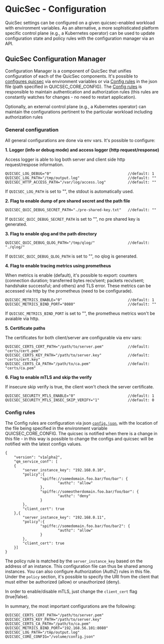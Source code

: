 # QuicSec - Configuration

QuicSec settings can be configured on a given quicsec-enabled workload with environment variables. As an alternative, a more sophisticated platform specific control plane (e.g., a Kubernetes operator) can be used to update configuration state and policy rules with the configuration manager via an API.

## QuicSec Configuration Manager
Configuration Manager is a component of QuicSec that unifies configuration of each of the QuicSec components.  It's possible to [configures quicsec](#general-configuration) via environment variables or via [Config rules](#config-rules) in the json file (path specified in QUICSEC_CORE_CONFIG). The [Config rules](#config-rules) is responsible to maintain authentication and authorization rules (this rules are constantly watches for changes - no need to restart application).

Optionally, an external control plane (e.g., a Kubernetes operator) can maintain the configurations pertinent to the particular workload including authorization rules

### General configuration
All general configurations are done via env vars. It's possible to configure:

**1. Logger (info or debug mode) and access logger (http request/response)**

Access logger is able to log both server and client side http request/respose information.

```
QUICSEC_LOG_DEBUG="0"                                   //default: 1
QUICSEC_LOG_PATH="/tmp/output.log"                      //default: ""
QUICSEC_HTTP_ACCESS_PATH="/var/log/access.log"          //default: ""
```
If `QUICSEC_LOG_PATH` is set to "", the stdout is automatically used.

**2. Flag to enable dump of pre shared secret and the path file**
```
QUICSEC_QUIC_DEBUG_SECRET_PATH="./pre-shared-key.txt"   //default: ""
```
If `QUICSEC_QUIC_DEBUG_SECRET_PATH` is set to "", no pre shared key is generated.

**3. Flag to enable qlog and the path directory**
```
QUICSEC_QUIC_DEBUG_QLOG_PATH="/tmp/qlog/"               //default: "./qlog/"
```
If `QUICSEC_QUIC_DEBUG_QLOG_PATH` is set to "", no qlog is generated.

**4. Flag to enable tracing metrics using prometheus**

When metrics is enable (default), it's possible to export: counters (connection duration; transferred bytes recv/sent; packets recv/sent; handshake successful; and others) and TLS error. These metrics can be accessed via http by the prometheus (need to be configurade).
```
QUICSEC_METRICS_ENABLE="0"                              //default: 1
QUICSEC_METRICS_BIND_PORT="8080"                        //default: ""
```
If `QUICSEC_METRICS_BIND_PORT` is set to "", the prometheus metrics won't be
avaiable via http.

**5. Certificate paths**

The certificates for both client/server are configurable via env vars:
```
QUICSEC_CERTS_CERT_PATH="/path/to/server.pem"           //default: "certs/cert.pem"
QUICSEC_CERTS_KEY_PATH="/path/to/server.key"            //default: "certs/cert.key"
QUICSEC_CERTS_CA_PATH="/path/to/ca.pem"                 //default: "certs/ca.pem"
```

**6. Flag to enable mTLS and skip the verify**

If insecure skip verify is true, the client won't check the server certificate.
```
QUICSEC_SECURITY_MTLS_ENABLE="0"                        //default: 1
QUICSEC_SECURITY_MTLS_INSEC_SKIP_VERIFY="1"             //default: 0
```

### Config rules
The Config rules are configuration via json [`config.json`](./config.json), with the location of the file being specified in the environment variable QUICSEC_CORE_CONFIG. The quicsec is notified when there is a change in this file - in this way is possible to change the configs and quicsec will be notified with the latest configs values.
```
{
    "version": "v1alpha2",
    "qm_service_conf": [
    {
		"server_instance_key": "192.168.0.10",
		"policy":{
				"spiffe://somedomain.foo.bar/foo/bar": {
				        "authz": "allow"
				},
				"spiffe://someotherdomain.foo.bar/foo/bar": {
				        "authz": "deny"
				}
		},
		"client_cert": true
    },{
		"server_instance_key": "192.168.0.11",
		"policy":{
				"spiffe://somedomain.foo.bar/foo/bar2": {
				        "authz": "allow"
				}
		},
		"client_cert": true
    }]
}
```
The policy rule is matched by the `server_instance_key` based on the address of an instance. This configuration file can thus be shared among instances. You can also configure Authorization (AuthZ) rules in this file. Under the `policy` section, it's possible to specify the URI from the client that must either be authorized (allow) or unauthorized (deny).

In order to enable/disable mTLS, just change the `client_cert` flag (true|false).

In summary, the most important configurations are the following:
```
QUICSEC_CERTS_CERT_PATH="/path/to/server.pem"
QUICSEC_CERTS_KEY_PATH="/path/to/server.key"
QUICSEC_CERTS_CA_PATH="/path/to/ca.pem"
QUICSEC_METRICS_BIND_PORT="192.168.56.101:8080"
QUICSEC_LOG_PATH="/tmp/output.log"
QUICSEC_CORE_CONFIG="/volume/config.json"
```
